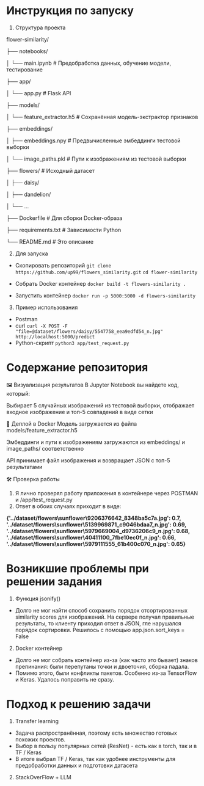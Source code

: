 # Инструкция по запуску
1. Структура проекта

flower-similarity/

├── notebooks/

│   └── main.ipynb         # Предобработка данных, обучение модели, тестирование

├── app/

│   └── app.py                           # Flask API

├── models/

│   └── feature_extractor.h5             # Сохранённая модель-экстрактор признаков

├── embeddings/

│   ├── embeddings.npy                   # Предвычисленные эмбеддинги тестовой выборки

│   └── image_paths.pkl                  # Пути к изображениям из тестовой выборки

├── flowers/                             # Исходный датасет

│   ├── daisy/

│   ├── dandelion/

│   └── ...

├── Dockerfile                           # Для сборки Docker-образа

├── requirements.txt                     # Зависимости Python

└── README.md                            # Это описание

2. Для запуска
- Скопировать репозиторий
``` git clone https://github.com/up99/flowers_similarity.git ```
``` cd flower-similarity ```

- Собрать Docker контейнер
``` docker build -t flowers-similarity . ```

- Запустить контейнер
``` docker run -p 5000:5000 -d flowers-similarity ```

3. Пример использования
- Postman
- curl
``` curl -X POST -F "file=@dataset/flowers/daisy/5547758_eea9edfd54_n.jpg" http://localhost:5000/predict ```
- Python-скрипт
```python3 app/test_request.py```


# Содержание репозитория

🖼️ Визуализация результатов
В Jupyter Notebook вы найдете код, который:

Выбирает 5 случайных изображений из тестовой выборки, отображает входное изображение и топ-5 совпадений в виде сетки

🐳 Деплой в Docker
Модель загружается из файла models/feature_extractor.h5

Эмбеддинги и пути к изображениям загружаются из embeddings/ и image_paths/ соответственно

API принимает файл изображения и возвращает JSON с топ-5 результатами

🛠️ Проверка работы
1. Я лично проверял работу приложения в контейнере через POSTMAN и /app/test_request.py
2. Ответ в обоих случаях приходит в виде:

**{'../dataset/flowers\\sunflower\\9206376642_8348ba5c7a.jpg': 0.7, '../dataset/flowers\\sunflower\\5139969871_c9046bdaa7_n.jpg': 0.69, '../dataset/flowers\\sunflower\\5979669004_d9736206c9_n.jpg': 0.68, '../dataset/flowers\\sunflower\\40411100_7fbe10ec0f_n.jpg': 0.66, '../dataset/flowers\\sunflower\\5979111555_61b400c070_n.jpg': 0.65}**

# Возникшие проблемы при решении задания
1. Функция jsonify()
- Долго не мог найти способ сохранить порядок отсортированных similarity scores для изображений. На сервере получал правильные результаты, то клиенту приходил ответ в JSON, гле нарушался порядок сортировки. Решилось с помощью app.json.sort_keys = False
2. Docker контейнер
- Долго не мог собрать контейнер из-за (как часто это бывает) знаков препинания: были перепутаны точки и двоеточия, сборка падала.
- Помимо этого, были конфликты пакетов. Особенно из-за TensorFlow и Keras. Удалось поправить не сразу. 

# Подход к решению задачи
1. Transfer learning
- Задача распространённая, поэтому есть множество готовых похожих проектов.
- Выбор в пользу популярных сетей (ResNet) - есть как в torch, так и в TF / Keras
- В итоге выбрал TF / Keras, так как удобнее инструменты для предобработки данных и подготовки датасета
2. StackOverFlow + LLM 